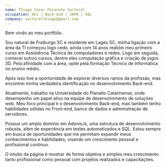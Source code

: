 ```yaml
---
name: Thiago Cezar Posanske Sartorel
occupation: Dev | Back-end | JAPA | SQL
company: sartorelthiago@gmail.com
---
```


Bem vindo ao meu portfólio.

Sou natural de Fraiburgo SC e residente em Lages SC, minha ligação com a área da TI começou logo cedo, ainda com 14 anos realizei meu primeiro curso em Assistência Técnica de computadores e redes. Logo em seguida, comecei outros cursos, dentre eles computação gráfica e criação de jogos 3D. Pela afinidade com a área, optei pela formação Técnico de Informática no ensino médio.

Após isso tive a oportunidade de explorar diversos ramos da profissão, mas encontrei minha verdadeira identificação no desenvolvimento Back-end.

Atualmente, trabalho na Universidade do Planalto Catarinense, onde desempenho um papel ativo na equipe de desenvolvimento de soluções web. Meu foco principal é o desenvolvimento Back-end, mas também tenho habilidades sólidas no Front-end, banco de dados e administração de servidores.

Possuo um amplo domínio em AdonisJs, uma estrutura de desenvolvimento robusta, além de experiência em testes automatizados e SQL. Estou sempre em busca de oportunidades que me permitam expandir meus conhecimentos e habilidades, visando um crescimento pessoal e profissional contínuo.

O intuito da página é mostrar de forma objetiva e simples meu crescimento tanto profissional como pessoal com projetos realizados e capacitações.
